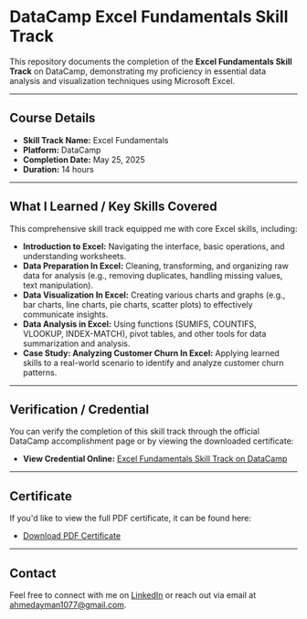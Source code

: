 # DataCamp Excel Fundamentals Skill Track

This repository documents the completion of the **Excel Fundamentals Skill Track** on DataCamp, demonstrating my proficiency in essential data analysis and visualization techniques using Microsoft Excel.

---

## Course Details

* **Skill Track Name:** Excel Fundamentals
* **Platform:** DataCamp
* **Completion Date:** May 25, 2025
* **Duration:** 14 hours

---

## What I Learned / Key Skills Covered

This comprehensive skill track equipped me with core Excel skills, including:

* **Introduction to Excel:** Navigating the interface, basic operations, and understanding worksheets.
* **Data Preparation In Excel:** Cleaning, transforming, and organizing raw data for analysis (e.g., removing duplicates, handling missing values, text manipulation).
* **Data Visualization In Excel:** Creating various charts and graphs (e.g., bar charts, line charts, pie charts, scatter plots) to effectively communicate insights.
* **Data Analysis in Excel:** Using functions (SUMIFS, COUNTIFS, VLOOKUP, INDEX-MATCH), pivot tables, and other tools for data summarization and analysis.
* **Case Study: Analyzing Customer Churn In Excel:** Applying learned skills to a real-world scenario to identify and analyze customer churn patterns.

---

## Verification / Credential

You can verify the completion of this skill track through the official DataCamp accomplishment page or by viewing the downloaded certificate:

* **View Credential Online:** [Excel Fundamentals Skill Track on DataCamp](https://www.datacamp.com/completed/statement-of-accomplishment/track/7682713e43af74274522172c893630a589278a77)

---

## Certificate

If you'd like to view the full PDF certificate, it can be found here:

* [Download PDF Certificate](Excel_Fundamentals_Certificate.pdf)

---

## Contact

Feel free to connect with me on [LinkedIn](https://www.linkedin.com/in/ahmedayman99/) or reach out via email at [ahmedayman1077@gmail.com](mailto:ahmedayman1077@gmail.com).
